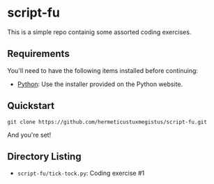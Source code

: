# script-fu

This is a simple repo containig some assorted coding exercises.

## Requirements

You'll need to have the following items installed before continuing:

  * [Python](http://python.org): Use the installer provided on the Python website.

## Quickstart

```cli
git clone https://github.com/hermeticustuxmegistus/script-fu.git
```

And you're set!

## Directory Listing

  * `script-fu/tick-tock.py`: Coding exercise #1

